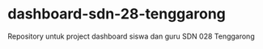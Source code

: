 # dashboard-sdn-28-tenggarong
Repository untuk project dashboard siswa dan guru SDN 028 Tenggarong 
